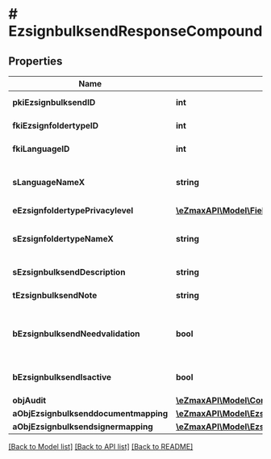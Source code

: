 # # EzsignbulksendResponseCompound

## Properties

Name | Type | Description | Notes
------------ | ------------- | ------------- | -------------
**pkiEzsignbulksendID** | **int** | The unique ID of the Ezsignbulksend |
**fkiEzsignfoldertypeID** | **int** | The unique ID of the Ezsignfoldertype. |
**fkiLanguageID** | **int** | The unique ID of the Language.  Valid values:  |Value|Description| |-|-| |1|French| |2|English| |
**sLanguageNameX** | **string** | The Name of the Language in the language of the requester |
**eEzsignfoldertypePrivacylevel** | [**\eZmaxAPI\Model\FieldEEzsignfoldertypePrivacylevel**](FieldEEzsignfoldertypePrivacylevel.md) |  |
**sEzsignfoldertypeNameX** | **string** | The name of the Ezsignfoldertype in the language of the requester |
**sEzsignbulksendDescription** | **string** | The description of the Ezsignbulksend |
**tEzsignbulksendNote** | **string** | Note about the Ezsignbulksend |
**bEzsignbulksendNeedvalidation** | **bool** | Whether the Ezsigntemplatepackage was automatically modified and needs a manual validation |
**bEzsignbulksendIsactive** | **bool** | Whether the Ezsignbulksend is active or not |
**objAudit** | [**\eZmaxAPI\Model\CommonAudit**](CommonAudit.md) |  |
**aObjEzsignbulksenddocumentmapping** | [**\eZmaxAPI\Model\EzsignbulksenddocumentmappingResponseCompound[]**](EzsignbulksenddocumentmappingResponseCompound.md) |  |
**aObjEzsignbulksendsignermapping** | [**\eZmaxAPI\Model\EzsignbulksendsignermappingResponse[]**](EzsignbulksendsignermappingResponse.md) |  |

[[Back to Model list]](../../README.md#models) [[Back to API list]](../../README.md#endpoints) [[Back to README]](../../README.md)
